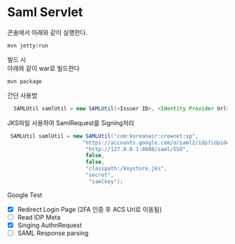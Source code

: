 # Saml Servlet


콘솔에서 아래와 같이 실행한다.

```
mvn jetty:run
```

빌드 시  
아래와 같이 war로 빌드한다

```
mvn package
```


간단 사용법
  
```java 
  SAMLUtil samlUtil = new SAMLUtil(<Issuer ID>, <Identity Provider Url>, <ACS Url>);    
```

JKS파일 사용하여 SamlRequest를 Signing처리  
```java
 SAMLUtil samlUtil = new SAMLUtil("com:koreanair:crewnet:sp",
                        "https://accounts.google.com/o/saml2/idp?idpid=C04cdbghf",
                         "http://127.0.0.1:8080/saml/SSO",
                         false,
                         false,
                         "classpath:/keystore.jks",
                         "secret",
                          "samlkey");
```
Google Test

-[x] Redirect Login Page (2FA 인증 후 ACS Url로 이동됨)  
-[ ] Read IDP Meta  
-[x] Singing AuthnRequest   
-[ ] SAML Response parsing  
